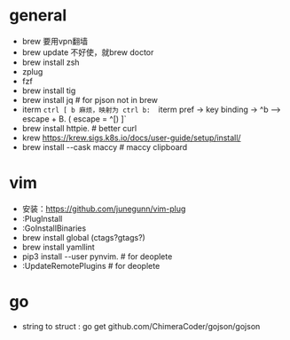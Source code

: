 # general

* brew 要用vpn翻墙
* brew update 不好使，就brew doctor
* brew install zsh
* zplug
* fzf
* brew install tig
* brew install jq # for pjson not in brew
* iterm `ctrl [ b 麻烦，映射为 ctrl b:  `iterm pref -> key binding -> ^b --> escape + B. ( escape = ^[) ]`
*  brew install httpie. # better curl
*  krew https://krew.sigs.k8s.io/docs/user-guide/setup/install/
* brew install --cask maccy # maccy clipboard


# vim

* 安装：https://github.com/junegunn/vim-plug 
* :PlugInstall
* :GoInstallBinaries
* brew install global (ctags?gtags?)
* brew install yamllint
* pip3 install --user pynvim.  # for deoplete
* :UpdateRemotePlugins # for deoplete


# go

* string to struct : go get github.com/ChimeraCoder/gojson/gojson
